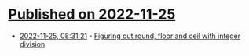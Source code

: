 # [Published on 2022-11-25](index.md)

* [2022-11-25, 08:31:21](https://news.ycombinator.com/item?id=33740418) - [Figuring out round, floor and ceil with integer division](http://blog.pkh.me/p/36-figuring-out-round%2C-floor-and-ceil-with-integer-division.html)
